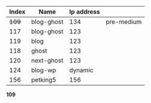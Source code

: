 
| Index   | Name       | Ip address |            |
| ------- | ---------- | ---------- | ---------- |
| ~~109~~ | blog-ghost | 134        | pre-medium |
| 117     | blog-ghost | 123        |            |
| 119     | blog       | 123        |            |
| 118     | ghost      | 123        |            |
| 120     | next-ghost | 123        |            |
| 124     | blog-wp    | dynamic    |            |
| 156     | petking5   | 156        |            |

**109**
